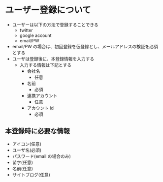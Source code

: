 # ユーザー登録について

- ユーザーは以下の方法で登録することできる
  - twitter
  - google account
  - email/PW
- email/PW の場合は、初回登録を仮登録とし、メールアドレスの検証を必須とする
- ユーザは登録後に、本登録情報を入力する
  - 入力する情報は下記とする
    - 会社名
      - 任意
    - 名前
      - 必須
    - 連携アカウント
      - 任意
    - アカウント id
      - 必須

## 本登録時に必要な情報

- アイコン(任意)
- ユーザ名(必須)
- パスワード(email の場合のみ)
- 苗字(任意)
- 名前(任意)
- サイトブログ(任意)

